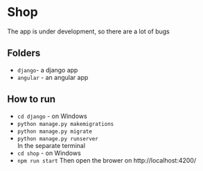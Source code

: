 # Shop
The app is under development, so there are a lot of bugs
## Folders
* `django`- a django app
* `angular` - an angular app
## How to run 
* `cd django` - on Windows
* `python manage.py makemigrations`
* `python manage.py migrate`
* `python manage.py runserver`<br/>
In the separate terminal 
* `cd shop` - on Windows
* `npm run start` 
Then open the brower on http://localhost:4200/ 
